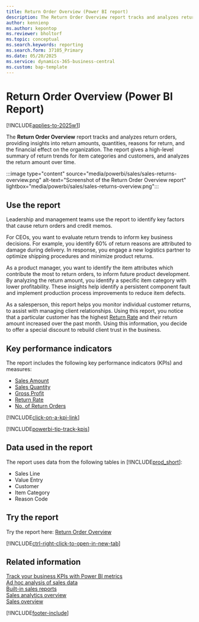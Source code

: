 ```yaml
---
title: Return Order Overview (Power BI report)
description: The Return Order Overview report tracks and analyzes return orders, providing insights into the financial effect on the organization.
author: kennienp
ms.author: kepontop
ms.reviewer: bholtorf
ms.topic: conceptual
ms.search.keywords: reporting
ms.search.form: 37105_Primary
ms.date: 05/20/2025
ms.service: dynamics-365-business-central
ms.custom: bap-template
---
```


# Return Order Overview (Power BI Report)

[!INCLUDE[applies-to-2025w1](includes/applies-to-2025w1.md)]

The **Return Order Overview** report tracks and analyzes return orders, providing insights into return amounts, quantities, reasons for return, and the financial effect on the organization. The report gives a high-level summary of return trends for item categories and customers, and analyzes the return amount over time.

:::image type="content" source="media/powerbi/sales/sales-returns-overview.png" alt-text="Screenshot of the Return Order Overview report" lightbox="media/powerbi/sales/sales-returns-overview.png":::

## Use the report

Leadership and management teams use the report to identify key factors that cause return orders and credit memos.

For CEOs, you want to evaluate return trends to inform key business decisions. For example, you identify 60% of return reasons are attributed to damage during delivery. In response, you engage a new logistics partner to optimize shipping procedures and minimize product returns.

As a product manager, you want to identify the item attributes which contribute the most to return orders, to inform future product development. By analyzing the return amount, you identify a specific item category with lower profitability. These insights help identify a persistent component fault and implement production process improvements to reduce item defects.

As a salesperson, this report helps you monitor individual customer returns, to assist with managing client relationships. Using this report, you notice that a particular customer has the highest [Return Rate](sales-powerbi-sales-kpis.md#return-rate) and their return amount increased over the past month. Using this information, you decide to offer a special discount to rebuild client trust in the business.

## Key performance indicators

The report includes the following key performance indicators (KPIs) and measures:

- [Sales Amount](sales-powerbi-sales-kpis.md#sales-amount)
- [Sales Quantity](sales-powerbi-sales-kpis.md#sales-quantity)
- [Gross Profit](sales-powerbi-sales-kpis.md#gross-profit)
- [Return Rate](sales-powerbi-sales-kpis.md#return-rate)
- [No. of Return Orders](sales-powerbi-sales-kpis.md#no-of-return-orders)

[!INCLUDE[click-on-a-kpi-link](includes/click-on-a-kpi-link.md)]

[!INCLUDE[powerbi-tip-track-kpis](includes/powerbi-tip-track-kpis.md)]

## Data used in the report

The report uses data from the following tables in [!INCLUDE[prod_short](includes/prod_short.md)]:

- Sales Line
- Value Entry
- Customer
- Item Category
- Reason Code

## Try the report

Try the report here: [Return Order Overview](https://businesscentral.dynamics.com?page=37105)

[!INCLUDE[ctrl-right-click-to-open-in-new-tab](includes/ctrl-right-click-to-open-in-new-tab.md)]

## Related information

[Track your business KPIs with Power BI metrics](track-kpis-with-power-bi-metrics.md)  
[Ad hoc analysis of sales data](ad-hoc-analysis-sales.md)  
[Built-in sales reports](sales-reports.md)  
[Sales analytics overview](sales-analytics-overview.md)  
[Sales overview](sales-manage-sales.md)  

[!INCLUDE[footer-include](includes/footer-banner.md)]
